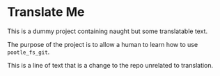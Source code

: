 # Translate Me

This is a dummy project containing naught but some translatable text.

The purpose of the project is to allow a human to learn how to use
`pootle_fs_git`.

This is a line of text that is a change to the repo unrelated to translation.
